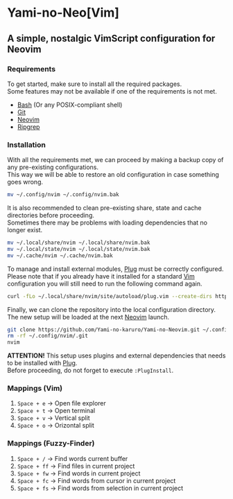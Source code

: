 # Yami-no-Neo[Vim]

## A simple, nostalgic VimScript configuration for Neovim

### Requirements

To get started, make sure to install all the required packages.  
Some features may not be available if one of the requirements is not met.

- [Bash](https://www.gnu.org/software/bash/) (Or any POSIX-compliant shell)
- [Git](https://github.com/git/git)
- [Neovim](https://github.com/neovim/neovim)
- [Ripgrep](https://github.com/BurntSushi/ripgrep)

### Installation 

With all the requirements met, we can proceed by making a backup copy of any pre-existing configurations.  
This way we will be able to restore an old configuration in case something goes wrong.

```bash
mv ~/.config/nvim ~/.config/nvim.bak
```

It is also recommended to clean pre-existing share, state and cache directories before proceeding.  
Sometimes there may be problems with loading dependencies that no longer exist.

```bash
mv ~/.local/share/nvim ~/.local/share/nvim.bak
mv ~/.local/state/nvim ~/.local/state/nvim.bak
mv ~/.cache/nvim ~/.cache/nvim.bak
```

To manage and install external modules, [Plug](https://github.com/junegunn/vim-plug) must be correctly configured.  
Please note that if you already have it installed for a standard [Vim](https://github.com/vim/vim) configuration you will still need to run the following command again.

```bash
curl -fLo ~/.local/share/nvim/site/autoload/plug.vim --create-dirs https://raw.githubusercontent.com/junegunn/vim-plug/master/plug.vim
```

Finally, we can clone the repository into the local configuration directory.  
The new setup will be loaded at the next [Neovim](https://github.com/neovim/neovim) launch.

```bash
git clone https://github.com/Yami-no-karuro/Yami-no-Neovim.git ~/.config/nvim
rm -rf ~/.config/nvim/.git
nvim
```

**ATTENTION!**
This setup uses plugins and external dependencies that needs to be installed with [Plug](https://github.com/junegunn/vim-plug).  
Before proceeding, do not forget to execute `:PlugInstall`.

### Mappings (Vim)

1. `Space + e` -> Open file explorer
2. `Space + t` -> Open terminal
3. `Space + v` -> Vertical split
4. `Space + o` -> Orizontal split

### Mappings (Fuzzy-Finder)

1. `Space + /`  -> Find words current buffer
2. `Space + ff` -> Find files in current project
3. `Space + fw` -> Find words in current project
4. `Space + fc` -> Find words from cursor in current project
5. `Space + fs` -> Find words from selection in current project

